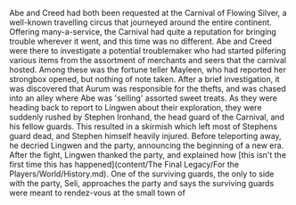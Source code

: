 Abe and Creed had both been requested at the Carnival of Flowing Silver, a well-known travelling circus that journeyed around the entire continent. Offering many-a-service, the Carnival had quite a reputation for bringing trouble wherever it went, and this time was no different. Abe and Creed were there to investigate a potential troublemaker who had started pilfering various items from the assortment of merchants and seers that the carnival hosted. Among these was the fortune teller Mayleen, who had reported her strongbox opened, but nothing of note taken. After a brief investigation, it was discovered that Aurum was responsible for the thefts, and was chased into an alley where Abe was 'selling' assorted sweet treats. As they were heading back to report to Lingwen about their exploration, they were suddenly rushed by Stephen Ironhand, the head guard of the Carnival, and his fellow guards. This resulted in a skirmish which left most of Stephens guard dead, and Stephen himself heavily injured. Before teleporting away, he decried Lingwen and the party, announcing the beginning of a new era. After the fight, Lingwen thanked the party, and explained how [this isn't the first time this has happened](content/The Final Legacy/For the Players/World/History.md). One of the surviving guards, the only to side with the party, Seli, approaches the party and says the surviving guards were meant to rendez-vous at the small town of 
